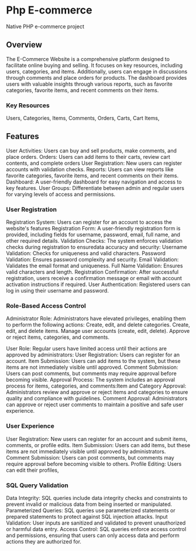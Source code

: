 # Php E-commerce 
Native PHP e-commerce project
## Overview
The E-Commerce Website is a comprehensive platform designed to facilitate online buying 
and selling. It focuses on key resources, including users, categories, and items. 
Additionally, users can engage in discussions through comments and place orders for 
products. The dashboard provides users with valuable insights through various reports, 
such as favorite categories, favorite items, and recent comments on their items.
### Key Resources
Users, Categories, Items, Comments, Orders, 	Carts, 	Cart Items,

## Features
User Activities: Users can buy and sell products, make comments, and place orders.
Orders: Users can add items to their carts, review cart contents, and complete orders
User Registration: New users can register accounts with validation checks.
Reports: Users can view reports like favorite categories, favorite items, and recent 
comments on their items.
Dashboard: A user-friendly dashboard for easy navigation and access to key features.
User Groups: Differentiate between admin and regular users for varying levels of access 
and permissions.

### User Registration
Registration System: Users can register for an account to access the website's features
Registration Form: A user-friendly registration form is provided, including fields for 
username, password, email, full name, and other required details.
Validation Checks: The system enforces validation checks during registration to ensuredata accuracy and security:
Username Validation: Checks for uniqueness and valid characters.
Password Validation: Ensures password complexity and security.
Email Validation: Validates the email format and uniqueness.
Full Name Validation: Ensures valid characters and length. 
Registration Confirmation: After successful registration, users receive a confirmation 
message or email with account activation instructions if required.
User Authentication: Registered users can log in using their username and password.

### Role-Based Access Control
Administrator Role: Administrators have elevated privileges, enabling them to perform 
 the following actions:
 Create, edit, and delete categories.
 Create, edit, and delete items.
 Manage user accounts (create, edit, delete).
 Approve or reject items, categories, and comments.
	
 User Role: Regular users have limited access until their actions are approved by 
 administrators: User Registration: Users can register for an account.
 Item Submission: Users can add items to the system, but these items are not immediately visible until approved.
 Comment Submission: Users can post comments, but comments may require approval before becoming visible.
 Approval Process: The system includes an approval process for items, categories, and 
 comments:Item and Category Approval: Administrators review and approve or reject items and categories to ensure quality and compliance with guidelines.
 Comment Approval: Administrators can approve or reject user comments to maintain a positive and safe user experience.

### User Experience
User Registration: New users can register for an account and submit items, comments, or profile edits.
Item Submission: Users can add items, but these items are not immediately visible until approved by administrators.
Comment Submission: Users can post comments, but comments may require approval before becoming visible to others.
Profile Editing: Users can edit their profiles,

### SQL Query Validation
Data Integrity: SQL queries include data integrity checks and constraints to prevent invalid or malicious data from being inserted or manipulated.
Parameterized Queries: SQL queries use parameterized statements or prepared statements to protect against SQL injection attacks.
Input Validation: User inputs are sanitized and validated to prevent unauthorized or harmful data entry.
Access Control: SQL queries enforce access control and permissions, ensuring that users can only access data and perform actions they are authorized for.



 

